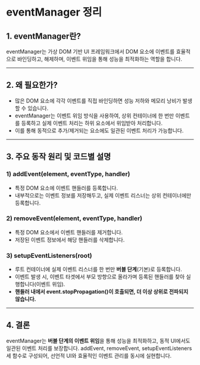 # eventManager 정리

## 1. eventManager란?

eventManager는 가상 DOM 기반 UI 프레임워크에서 DOM 요소에 이벤트를 효율적으로 바인딩하고, 해제하며, 이벤트 위임을 통해 성능을 최적화하는 역할을 합니다.

---

## 2. 왜 필요한가?

- 많은 DOM 요소에 각각 이벤트를 직접 바인딩하면 성능 저하와 메모리 낭비가 발생할 수 있습니다.
- eventManager는 이벤트 위임 방식을 사용하여, 상위 컨테이너에 한 번만 이벤트를 등록하고 실제 이벤트 처리는 하위 요소에서 위임받아 처리합니다.
- 이를 통해 동적으로 추가/제거되는 요소에도 일관된 이벤트 처리가 가능합니다.

---

## 3. 주요 동작 원리 및 코드별 설명

### 1) addEvent(element, eventType, handler)

- 특정 DOM 요소에 이벤트 핸들러를 등록합니다.
- 내부적으로는 이벤트 정보를 저장해두고, 실제 이벤트 리스너는 상위 컨테이너에만 등록합니다.

### 2) removeEvent(element, eventType, handler)

- 특정 DOM 요소에서 이벤트 핸들러를 제거합니다.
- 저장된 이벤트 정보에서 해당 핸들러를 삭제합니다.

### 3) setupEventListeners(root)

- 루트 컨테이너에 실제 이벤트 리스너를 한 번만 **버블 단계**(기본)로 등록합니다.
- 이벤트 발생 시, 이벤트 타겟에서 부모 방향으로 올라가며 등록된 핸들러를 찾아 실행합니다(이벤트 위임).
- **핸들러 내에서 event.stopPropagation()이 호출되면, 더 이상 상위로 전파되지 않습니다.**

---

## 4. 결론

eventManager는 **버블 단계의 이벤트 위임**을 통해 성능을 최적화하고, 동적 UI에서도 일관된 이벤트 처리를 보장합니다. addEvent, removeEvent, setupEventListeners 세 함수로 구성되어, 선언적 UI와 효율적인 이벤트 관리를 동시에 실현합니다.
